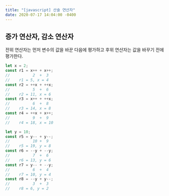 ```yaml
---
title: "[javascript] 산술 연산자"
date: 2020-07-17 14:04:00 -0400
---
```


## 증가 연산자, 감소 연산자

전위 연산자는 먼저 변수의 값을 바꾼 다음에 평가하고 후위 연산자는 값을 바꾸기 전에 평가한다.

```javascript
let x = 2;
const r1 = x++ + x++;
//          2  +  3
//    r1 = 5, x = 4
const r2 = ++x + ++x;
//          5  +  6
//    r2 = 11, x = 6
const r3 = x++ + ++x;
//          6  +  8
//    r3 = 14, x = 8
const r4 = ++x + x++;
//          9  +  9
//    r4 = 18, x = 10
```

```javascript
let y = 10;
const r5 = y-- + y--;
//          10 +  9
//    r5 = 19, y = 8
const r6 = --y + --y;
//          7  +  6
//    r6 = 13, y = 6
const r7 = y-- + --y;
//          6  +  4
//    r7 = 10, y = 4
const r8 = --y + y--;
//          3  +  3
//    r8 = 6, y = 2
```
